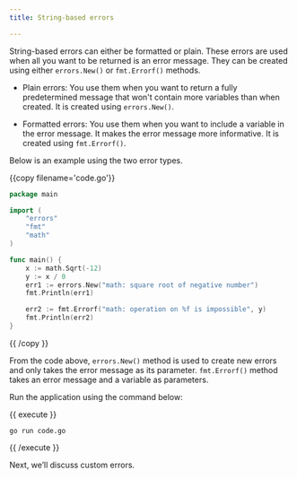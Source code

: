 ```yaml
---
title: String-based errors

---
```

<!--Create string-based errors-->

String-based errors can either be formatted or plain. These errors are used when all you want to be returned is an error message. 
They can be created using either `errors.New()` or `fmt.Errorf()` methods.

- Plain errors: You use them when you want to return a fully predetermined message that won't contain more variables than when created. It is created using `errors.New()`.

- Formatted errors: You use them when you want to include a variable in the error message. It makes the error message more informative. It is created using `fmt.Errorf()`.

Below is an example using the two error types.

{{copy filename='code.go'}}
```go
package main

import (
	"errors"
	"fmt"
	"math"
)

func main() {
	x := math.Sqrt(-12)
	y := x / 0
	err1 := errors.New("math: square root of negative number")
	fmt.Println(err1)

	err2 := fmt.Errorf("math: operation on %f is impossible", y)
	fmt.Println(err2)
}
```
{{ /copy }}

From the code above, `errors.New()` method is used to create new errors and only takes the error message as its parameter. 
`fmt.Errorf()` method takes an error message and a variable as parameters.

Run the application using the command below:

{{ execute }}
```
go run code.go
```
{{ /execute }}

Next, we’ll discuss custom errors.